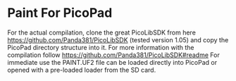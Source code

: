 # Paint For PicoPad


For the actual compilation, clone the great PicoLibSDK from here https://github.com/Panda381/PicoLibSDK (tested version 1.05) and copy the PicoPad directory structure into it.
For more information with the compilation follow https://github.com/Panda381/PicoLibSDK#readme
For immediate use the PAINT.UF2 file can be loaded directly into PicoPad or opened with a pre-loaded loader from the SD card.
